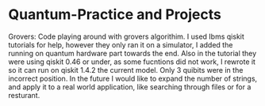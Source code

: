 # Quantum-Practice and Projects

Grovers: Code playing around with grovers algorithim. I used Ibms qiskit tutorials for help, however they only ran it on a simulator, I added the running on quantum hardware part towards the end. Also in the tutorial they were using qiskit 0.46 or under, as some fucntions did not work, I rewrote it so it can run on qiskit 1.4.2 the current model. Only 3 quibits were in the incorrect position. In the future I would like to expand the number of strings, and apply it to a real world application, like searching through files or for a resturant. 
